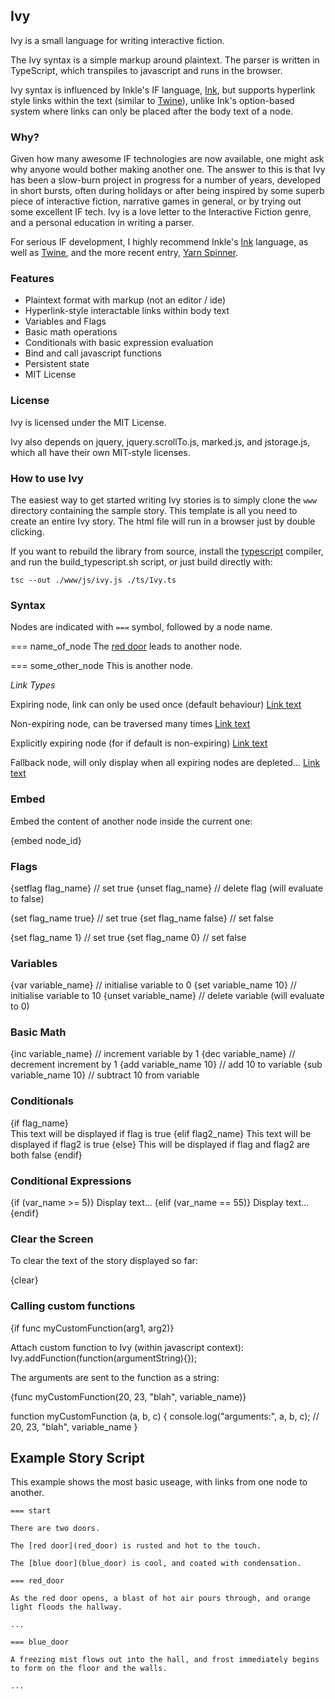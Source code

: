 ## Ivy

Ivy is a small language for writing interactive fiction. 

The Ivy syntax is a simple markup around plaintext. The parser is written in TypeScript, which transpiles to javascript and runs in the browser.

Ivy syntax is influenced by Inkle's IF language, [Ink](https://github.com/inkle/ink), but supports hyperlink style links within the text (similar to [Twine](https://twinery.org/)), unlike Ink's option-based system where links can only be placed after the body text of a node.

### Why?

Given how many awesome IF technologies are now available, one might ask why anyone would bother making another one. The answer to this is that Ivy has been a slow-burn project in progress for a number of years, developed in short bursts, often during holidays or after being inspired by some superb piece of interactive fiction, narrative games in general, or by trying out some excellent IF tech. Ivy is a love letter to the Interactive Fiction genre, and a personal education in writing a parser.

For serious IF development, I highly recommend Inkle's [Ink](https://github.com/inkle/ink) language, as well as [Twine](https://twinery.org/), and the more recent entry, [Yarn Spinner](https://www.secretlab.com.au/yarnspinner/).

### Features

- Plaintext format with markup (not an editor / ide)
- Hyperlink-style interactable links within body text
- Variables and Flags
- Basic math operations
- Conditionals with basic expression evaluation
- Bind and call javascript functions
- Persistent state
- MIT License

### License

Ivy is licensed under the MIT License.

Ivy also depends on jquery, jquery.scrollTo.js, marked.js, and jstorage.js, which all have their own MIT-style licenses.

### How to use Ivy

The easiest way to get started writing Ivy stories is to simply clone the `www` directory containing the sample story. This template is all you need to create an entire Ivy story. The html file will run in a browser just by double clicking.

If you want to rebuild the library from source, install the [typescript](https://www.typescriptlang.org/) compiler, and run the build_typescript.sh script, or just build directly with:

```tsc --out ./www/js/ivy.js ./ts/Ivy.ts```

### Syntax

Nodes are indicated with `===` symbol, followed by a node name.

=== name_of_node
The [red door](some_other_node) leads to another node.

=== some_other_node
This is another node.

*Link Types*

Expiring node, link can only be used once (default behaviour)
[Link text](node_name)

Non-expiring node, can be traversed many times
[Link text](+node_name)

Explicitly expiring node (for if default is non-expiring)
[Link text](-node_name)

Fallback node, will only display when all expiring nodes are depleted...
[Link text](~node_name)

### Embed

Embed the content of another node inside the current one:

{embed node_id}

### Flags

{setflag flag_name}         // set true
{unset flag_name}           // delete flag (will evaluate to false)

{set flag_name true}        // set true
{set flag_name false}       // set false

{set flag_name 1}           // set true
{set flag_name 0}           // set false

### Variables

{var variable_name}         // initialise variable to 0
{set variable_name 10}      // initialise variable to 10
{unset variable_name}       // delete variable (will evaluate to 0)

### Basic Math

{inc variable_name}          // increment variable by 1
{dec variable_name}         // decrement increment by 1
{add variable_name 10}      // add 10 to variable
{sub variable_name 10}      // subtract 10 from variable

### Conditionals

{if flag_name}  
This text will be displayed if flag is true
{elif flag2_name}
This text will be displayed if flag2 is true
{else}
This will be displayed if flag and flag2 are both false
{endif}

### Conditional Expressions

{if (var_name >= 5)} 
Display text...
{elif (var_name == 55)}
Display text...
{endif}

### Clear the Screen

To clear the text of the story displayed so far:

{clear}

### Calling custom functions

{if func myCustomFunction(arg1, arg2)}

Attach custom function to Ivy (within javascript context):
Ivy.addFunction(function(argumentString){});

The arguments are sent to the function as a string:

{func myCustomFunction(20, 23, "blah", variable_name)}

function myCustomFunction (a, b, c) {
    console.log("arguments:", a, b, c); // 20, 23, "blah", variable_name
}

## Example Story Script

This example shows the most basic useage, with links from one node to another.

```
=== start

There are two doors.

The [red door](red_door) is rusted and hot to the touch.

The [blue door](blue_door) is cool, and coated with condensation.

=== red_door

As the red door opens, a blast of hot air pours through, and orange light floods the hallway.

...

=== blue_door

A freezing mist flows out into the hall, and frost immediately begins to form on the floor and the walls.

...

```

